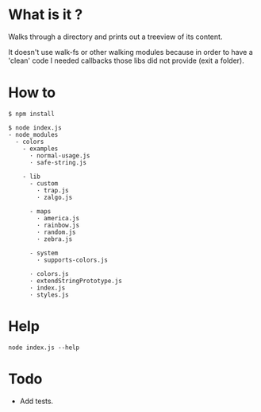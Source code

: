 # What is it ?
Walks through a directory and prints out a treeview of its content.

It doesn't use walk-fs or other walking modules because in order to have a 'clean' code I needed callbacks those libs did not provide (exit a folder).

# How to
    $ npm install

    $ node index.js
    - node_modules
      - colors
        - examples
          · normal-usage.js
          · safe-string.js
    
        - lib
          - custom
            · trap.js
            · zalgo.js
    
          - maps
            · america.js
            · rainbow.js
            · random.js
            · zebra.js
    
          - system
            · supports-colors.js
    
          · colors.js
          · extendStringPrototype.js
          · index.js
          · styles.js

# Help
`node index.js --help`

# Todo
- Add tests.

